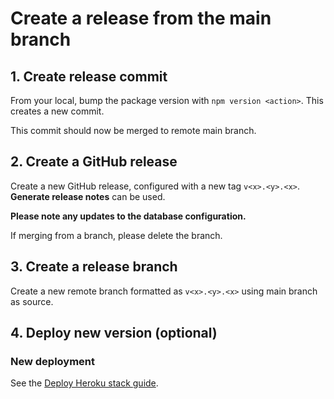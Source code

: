 # Create a release from the main branch

## 1. Create release commit

From your local, bump the package version with `npm version <action>`. This creates a new commit.

This commit should now be merged to remote main branch.

## 2. Create a GitHub release

Create a new GitHub release, configured with a new tag `v<x>.<y>.<x>`. **Generate release notes** can be used. 

**Please note any updates to the database configuration.**

If merging from a branch, please delete the branch.

## 3. Create a release branch

Create a new remote branch formatted as `v<x>.<y>.<x>` using main branch as source.

## 4. Deploy new version (optional)

### New deployment

See the [Deploy Heroku stack guide](deploy-heroku-stack.md).








